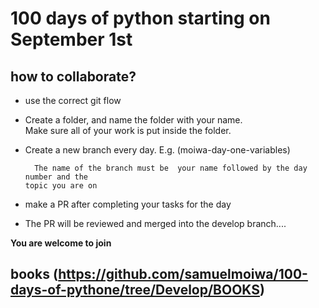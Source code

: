 # 100 days of python starting on September 1st

## how to collaborate?
* use the correct git flow
* Create a folder, and name the folder with your name. <br> Make sure all of your work is put inside the folder.
* Create a new branch every day. E.g. (moiwa-day-one-variables) <br>
      
	    The name of the branch must be  your name followed by the day number and the
      topic you are on
    
* make a PR after completing your tasks for the day
* The PR will be reviewed and merged into the develop branch....

**You are welcome to join**

 ## books (https://github.com/samuelmoiwa/100-days-of-pythone/tree/Develop/BOOKS)

